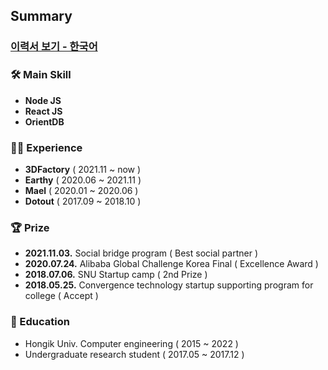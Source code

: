 ## Summary
### [이력서 보기 - 한국어](https://confusion-hail-778.notion.site/3ad1f3517a2846c7a20f5ac0eb024fd8)

### 🛠 **Main Skill**

- **Node JS**
- **React JS**
- **OrientDB**

### 👷‍♂️ **Experience**

- **3DFactory** ( 2021.11 ~ now )
- **Earthy** ( 2020.06 ~ 2021.11 )
- **Mael** ( 2020.01 ~ 2020.06 )
- **Dotout** ( 2017.09 ~ 2018.10 )

### 🏆 Prize

- **2021.11.03.** Social bridge program ( Best social partner )
- **2020.07.24.** Alibaba Global Challenge Korea Final ( Excellence Award )
- **2018.07.06.** SNU Startup camp ( 2nd Prize )
- **2018.05.25.** Convergence technology startup supporting program for college ( Accept )

### 🏫 Education

- Hongik Univ. Computer engineering ( 2015 ~ 2022 )
- Undergraduate research student ( 2017.05 ~ 2017.12 )

<!--
**rltjqdl1138/rltjqdl1138** is a ✨ _special_ ✨ repository because its `README.md` (this file) appears on your GitHub profile.

Here are some ideas to get you started:

- 🔭 I’m currently working on ...
- 🌱 I’m currently learning ...
- 👯 I’m looking to collaborate on ...
- 🤔 I’m looking for help with ...
- 💬 Ask me about ...
- 📫 How to reach me: ...
- 😄 Pronouns: ...
- ⚡ Fun fact: ...
-->
